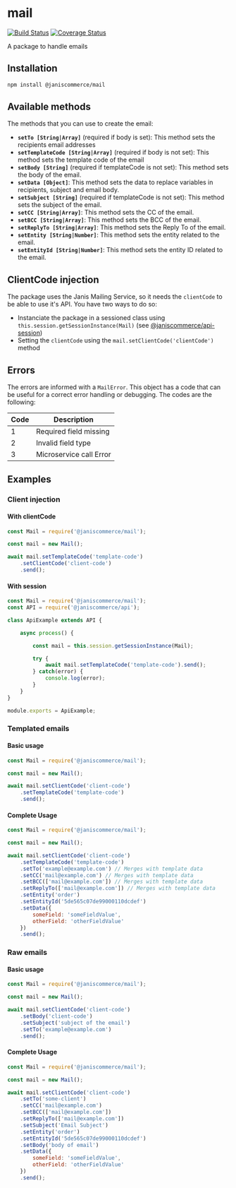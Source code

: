 # mail

[![Build Status](https://travis-ci.org/janis-commerce/mail.svg?branch=master)](https://travis-ci.org/janis-commerce/mail)
[![Coverage Status](https://coveralls.io/repos/github/janis-commerce/mail/badge.svg?branch=master)](https://coveralls.io/github/janis-commerce/mail?branch=master)

A package to handle emails

## Installation

```sh
npm install @janiscommerce/mail
```
## Available methods

The methods that you can use to create the email:
- **`setTo [String|Array]`** (required if body is set): This method sets the recipients email addresses
- **`setTemplateCode [String|Array]`** (required if body is not set): This method sets the template code of the email
- **`setBody [String]`** (required if templateCode is not set): This method sets the body of the email.
- **`setData [Object]`**: This method sets the data to replace variables in recipients, subject and email body.
- **`setSubject [String]`** (required if templateCode is not set): This method sets the subject of the email.
- **`setCC [String|Array]`**: This method sets the CC of the email.
- **`setBCC [String|Array]`**: This method sets the BCC of the email.
- **`setReplyTo [String|Array]`**: This method sets the Reply To of the email.
- **`setEntity [String|Number]`**: This method sets the entity related to the email.
- **`setEntityId [String|Number]`**: This method sets the entity ID related to the email.

## ClientCode injection

The package uses the Janis Mailing Service, so it needs the `clientCode` to be able to use it's API. You have two ways to do so:

- Instanciate the package in a sessioned class using `this.session.getSessionInstance(Mail)` (see [@janiscommerce/api-session](https://www.npmjs.com/package/@janiscommerce/api-session))
- Setting the `clientCode` using the `mail.setClientCode('clientCode')` method

## Errors

The errors are informed with a `MailError`.
This object has a code that can be useful for a correct error handling or debugging.
The codes are the following:

| Code | Description                    |
|------|--------------------------------|
| 1    | Required field missing         |
| 2    | Invalid field type             |
| 3    | Microservice call Error        |

## Examples

### Client injection

#### With clientCode

```js
const Mail = require('@janiscommerce/mail');

const mail = new Mail();

await mail.setTemplateCode('template-code')
	.setClientCode('client-code')
	.send();
```

#### With session

```js
const Mail = require('@janiscommerce/mail');
const API = require('@janiscommerce/api');

class ApiExample extends API {

	async process() {

		const mail = this.session.getSessionInstance(Mail);

		try {
			await mail.setTemplateCode('template-code').send();
		} catch(error) {
			console.log(error);
		}
	}
}

module.exports = ApiExample;

```

### Templated emails

#### Basic usage

```js
const Mail = require('@janiscommerce/mail');

const mail = new Mail();

await mail.setClientCode('client-code')
	.setTemplateCode('template-code')
	.send();
```

#### Complete Usage

```js
const Mail = require('@janiscommerce/mail');

const mail = new Mail();

await mail.setClientCode('client-code')
	.setTemplateCode('template-code')
	.setTo('example@example.com') // Merges with template data
	.setCC('mail@example.com') // Merges with template data
	.setBCC(['mail@example.com']) // Merges with template data
	.setReplyTo(['mail@example.com']) // Merges with template data
	.setEntity('order')
	.setEntityId('5de565c07de99000110dcdef')
	.setData({
		someField: 'someFieldValue',
		otherField: 'otherFieldValue'
	})
	.send();
```

### Raw emails

#### Basic usage

```js
const Mail = require('@janiscommerce/mail');

const mail = new Mail();

await mail.setClientCode('client-code')
	.setBody('client-code')
	.setSubject('subject of the email')
	.setTo('example@example.com')
	.send();
```

#### Complete Usage

```js
const Mail = require('@janiscommerce/mail');

const mail = new Mail();

await mail.setClientCode('client-code')
	.setTo('some-client')
	.setCC('mail@example.com')
	.setBCC(['mail@example.com'])
	.setReplyTo(['mail@example.com'])
	.setSubject('Email Subject')
	.setEntity('order')
	.setEntityId('5de565c07de99000110dcdef')
	.setBody('body of email')
	.setData({
		someField: 'someFieldValue',
		otherField: 'otherFieldValue'
	})
	.send();
```
